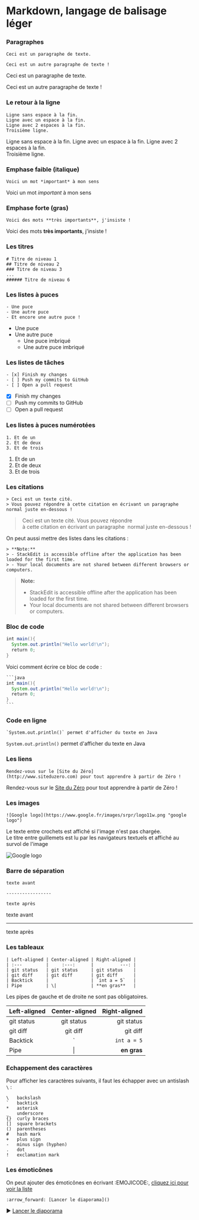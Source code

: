 # Markdown, langage de balisage léger

### Paragraphes
```
Ceci est un paragraphe de texte.

Ceci est un autre paragraphe de texte !
```
Ceci est un paragraphe de texte.

Ceci est un autre paragraphe de texte !

### Le retour à la ligne
```
Ligne sans espace à la fin.
Ligne avec un espace à la fin.
Ligne avec 2 espaces à la fin.  
Troisième ligne.
```
Ligne sans espace à la fin.
Ligne avec un espace à la fin.
Ligne avec 2 espaces à la fin.  
Troisième ligne.

### Emphase faible (italique)
```
Voici un mot *important* à mon sens
```
Voici un mot *important* à mon sens

### Emphase forte (gras)
```
Voici des mots **très importants**, j'insiste !
```
Voici des mots **très importants**, j'insiste !

### Les titres
```
# Titre de niveau 1
## Titre de niveau 2
### Titre de niveau 3
...
###### Titre de niveau 6
```

### Les listes à puces
```
- Une puce
- Une autre puce
- Et encore une autre puce !
```
- Une puce
- Une autre puce
  - Une puce imbriqué
  - Une autre puce imbriqué

### Les listes de tâches
```
- [x] Finish my changes
- [ ] Push my commits to GitHub
- [ ] Open a pull request
```
- [x] Finish my changes
- [ ] Push my commits to GitHub
- [ ] Open a pull request

### Les listes à puces numérotées
```
1. Et de un
2. Et de deux
3. Et de trois
```
1. Et de un
2. Et de deux
3. Et de trois

### Les citations
```
> Ceci est un texte cité.
> Vous pouvez répondre à cette citation en écrivant un paragraphe normal juste en-dessous !
```
> Ceci est un texte cité. Vous pouvez répondre
> à cette citation en écrivant un paragraphe
> normal juste en-dessous !

On peut aussi mettre des listes dans les citations :
```
> **Note:**
> - StackEdit is accessible offline after the application has been loaded for the first time.
> - Your local documents are not shared between different browsers or computers.
```
> **Note:**
> - StackEdit is accessible offline after the application has been loaded for the first time.
> - Your local documents are not shared between different browsers or computers.

### Bloc de code
```java
int main(){
  System.out.println("Hello world!\n");
  return 0;
}
```

Voici comment écrire ce bloc de code :
````java
```java
int main(){
  System.out.println("Hello world!\n");
  return 0;
}
```
````

### Code en ligne
```
`System.out.println()` permet d'afficher du texte en Java
```
`System.out.println()` permet d'afficher du texte en Java

### Les liens
```
Rendez-vous sur le [Site du Zéro](http://www.siteduzero.com) pour tout apprendre à partir de Zéro !
```
Rendez-vous sur le [Site du Zéro](http://www.siteduzero.com) pour tout apprendre à partir de Zéro !

### Les images
```
![Google logo](https://www.google.fr/images/srpr/logo11w.png "google logo")
```
Le texte entre crochets est affiché si l'image n'est pas chargée.  
Le titre entre guillemets est lu par les navigateurs textuels et affiché au survol de l'image

![Google logo](https://www.google.fr/images/srpr/logo11w.png "google logo")


### Barre de séparation
```
texte avant

-----------------

texte après
```

texte avant

-----------------

texte après

### Les tableaux
```
| Left-aligned | Center-aligned | Right-aligned |
| :---         |     :---:      |          ---: |
| git status   | git status     | git status    |
| git diff     | git diff       | git diff      |
| Backtick     | `              | `int a = 5`   |
| Pipe         | \|             | **en gras**   |
```
Les pipes de gauche et de droite ne sont pas obligatoires.

| Left-aligned | Center-aligned | Right-aligned |
| :---         |     :---:      |          ---: |
| git status   | git status     | git status    |
| git diff     | git diff       | git diff      |
| Backtick     | `              | `int a = 5`   |
| Pipe         | \|             | **en gras**   |

### Echappement des caractères
Pour afficher les caractères suivants, il faut les échapper avec un antislash `\` :
```
\   backslash
`   backtick
*   asterisk
_   underscore
{}  curly braces
[]  square brackets
()  parentheses
#   hash mark
+   plus sign
-   minus sign (hyphen)
.   dot
!   exclamation mark
```

### Les émoticônes
On peut ajouter des émoticônes en écrivant :EMOJICODE:, [cliquez ici pour voir la liste](https://www.webpagefx.com/tools/emoji-cheat-sheet/)
```
:arrow_forward: [Lancer le diaporama]()
```
:arrow_forward: [Lancer le diaporama]()
